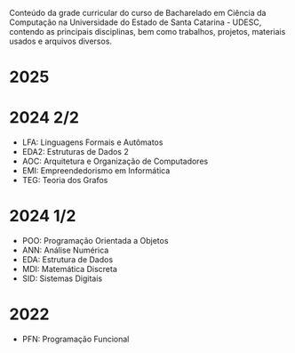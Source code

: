 Conteúdo da grade curricular do curso de Bacharelado em Ciência da Computação na 
Universidade do Estado de Santa Catarina - UDESC, contendo as principais disciplinas, 
bem como trabalhos, projetos, materiais usados e arquivos diversos.

# 2025 

# 2024 2/2
- LFA: Linguagens Formais e Autômatos
- EDA2: Estruturas de Dados 2
- AOC: Arquitetura e Organização de Computadores
- EMI: Empreendedorismo em Informática
- TEG: Teoria dos Grafos
# 2024 1/2
- POO: Programação Orientada a Objetos
- ANN: Análise Numérica
- EDA: Estrutura de Dados
- MDI: Matemática Discreta
- SID: Sistemas Digitais
# 2022
- PFN: Programação Funcional

